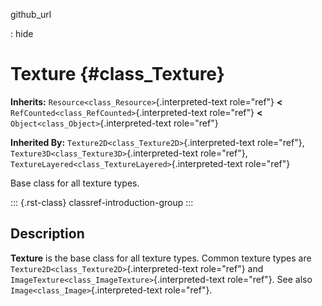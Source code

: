 github_url

:   hide

# Texture {#class_Texture}

**Inherits:** `Resource<class_Resource>`{.interpreted-text role="ref"}
**\<** `RefCounted<class_RefCounted>`{.interpreted-text role="ref"}
**\<** `Object<class_Object>`{.interpreted-text role="ref"}

**Inherited By:** `Texture2D<class_Texture2D>`{.interpreted-text
role="ref"}, `Texture3D<class_Texture3D>`{.interpreted-text role="ref"},
`TextureLayered<class_TextureLayered>`{.interpreted-text role="ref"}

Base class for all texture types.

::: {.rst-class}
classref-introduction-group
:::

## Description

**Texture** is the base class for all texture types. Common texture
types are `Texture2D<class_Texture2D>`{.interpreted-text role="ref"} and
`ImageTexture<class_ImageTexture>`{.interpreted-text role="ref"}. See
also `Image<class_Image>`{.interpreted-text role="ref"}.
